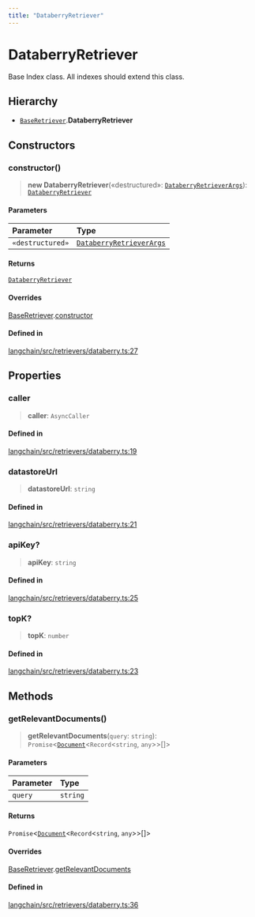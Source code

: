 ```yaml
---
title: "DataberryRetriever"
---
```


# DataberryRetriever

Base Index class. All indexes should extend this class.

## Hierarchy

- [`BaseRetriever`](../../schema/classes/BaseRetriever.md).**DataberryRetriever**

## Constructors

### constructor()

> **new DataberryRetriever**(«destructured»: [`DataberryRetrieverArgs`](../interfaces/DataberryRetrieverArgs.md)): [`DataberryRetriever`](DataberryRetriever.md)

#### Parameters

| Parameter        | Type                                                                |
| :--------------- | :------------------------------------------------------------------ |
| `«destructured»` | [`DataberryRetrieverArgs`](../interfaces/DataberryRetrieverArgs.md) |

#### Returns

[`DataberryRetriever`](DataberryRetriever.md)

#### Overrides

[BaseRetriever](../../schema/classes/BaseRetriever.md).[constructor](../../schema/classes/BaseRetriever.md#constructor)

#### Defined in

[langchain/src/retrievers/databerry.ts:27](https://github.com/hwchase17/langchainjs/blob/ddf2996/langchain/src/retrievers/databerry.ts#L27)

## Properties

### caller

> **caller**: `AsyncCaller`

#### Defined in

[langchain/src/retrievers/databerry.ts:19](https://github.com/hwchase17/langchainjs/blob/ddf2996/langchain/src/retrievers/databerry.ts#L19)

### datastoreUrl

> **datastoreUrl**: `string`

#### Defined in

[langchain/src/retrievers/databerry.ts:21](https://github.com/hwchase17/langchainjs/blob/ddf2996/langchain/src/retrievers/databerry.ts#L21)

### apiKey?

> **apiKey**: `string`

#### Defined in

[langchain/src/retrievers/databerry.ts:25](https://github.com/hwchase17/langchainjs/blob/ddf2996/langchain/src/retrievers/databerry.ts#L25)

### topK?

> **topK**: `number`

#### Defined in

[langchain/src/retrievers/databerry.ts:23](https://github.com/hwchase17/langchainjs/blob/ddf2996/langchain/src/retrievers/databerry.ts#L23)

## Methods

### getRelevantDocuments()

> **getRelevantDocuments**(`query`: `string`): `Promise`<[`Document`](../../document/classes/Document.md)<`Record`<`string`, `any`\>\>[]\>

#### Parameters

| Parameter | Type     |
| :-------- | :------- |
| `query`   | `string` |

#### Returns

`Promise`<[`Document`](../../document/classes/Document.md)<`Record`<`string`, `any`\>\>[]\>

#### Overrides

[BaseRetriever](../../schema/classes/BaseRetriever.md).[getRelevantDocuments](../../schema/classes/BaseRetriever.md#getrelevantdocuments)

#### Defined in

[langchain/src/retrievers/databerry.ts:36](https://github.com/hwchase17/langchainjs/blob/ddf2996/langchain/src/retrievers/databerry.ts#L36)
